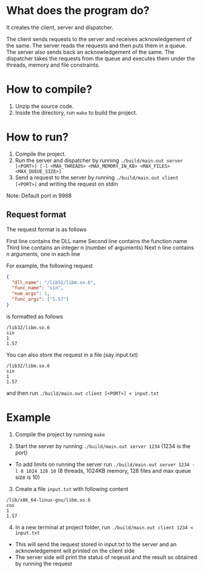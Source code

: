 # What does the program do?

It creates the client, server and dispatcher.

The client sends requests to the server and receives acknowledgement of the same.
The server reads the requests and then puts them in a queue. The server also sends back an acknowledgement of the same.
The dispatcher takes the requests from the queue and executes them under the threads, memory and file constraints.

# How to compile?

1. Unzip the source code.
2. Inside the directory, run `make` to build the project.

# How to run?

1. Compile the project.
2. Run the server and dispatcher by running `./build/main.out server [<PORT>] [-l <MAX_THREADS> <MAX_MEMORY_IN_KB> <MAX_FILES> <MAX_QUEUE_SIZE>]`
3. Send a request to the server by running `./build/main.out client [<PORT>]` and writing the request on stdin

Note: Default port in 9988

## Request format
The request format is as follows

First line contains the DLL name
Second line contains the function name
Third line contains an integer n (number of arguments)
Next n line contains n arguments, one in each line

For example, the following request
```json
{
  "dll_name": "/lib32/libm.so.6",
  "func_name": "sin",
  "num_args": 1,
  "func_args": ["1.57"]
}
```

is formatted as follows

```
/lib32/libm.so.6
sin
1
1.57
```

You can also store the request in a file (say input.txt)

```
/lib32/libm.so.6
sin
1
1.57

```

and then run `./build/main.out client [<PORT>] < input.txt`

# Example

1. Compile the project by running `make`

2. Start the server by running `./build/main.out server 1234` (1234 is the port)
  - To add limits on running the server run `./build/main.out server 1234 -l 8 1024 128 10` (8 threads, 1024KB memory, 128 files and max queue size is 10)

3. Create a file `input.txt` with following content 
```
/lib/x86_64-linux-gnu/libm.so.6
cos
1
1.57

```

4. In a new terminal at project folder, run `./build/main.out client 1234 < input.txt`
  - This will send the request stored in input.txt to the server and an acknowledgement will printed on the client side
  - The server side will print the status of reqeust and the result so obtained by running the request
